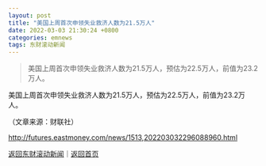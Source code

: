 ```yaml
---
layout: post
title: "美国上周首次申领失业救济人数为21.5万人"
date: 2022-03-03 21:30:24 +0800
categories: emnews
tags: 东财滚动新闻
---
```

> 美国上周首次申领失业救济人数为21.5万人，预估为22.5万人，前值为23.2万人。

<p>美国上周首次申领失业救济人数为21.5万人，预估为22.5万人，前值为23.2万人。</p><p class="em_media">（文章来源：财联社）</p>

<http://futures.eastmoney.com/news/1513,202203032296088960.html>

[返回东财滚动新闻](//finews.withounder.com/emnews/)｜[返回首页](//finews.withounder.com/)